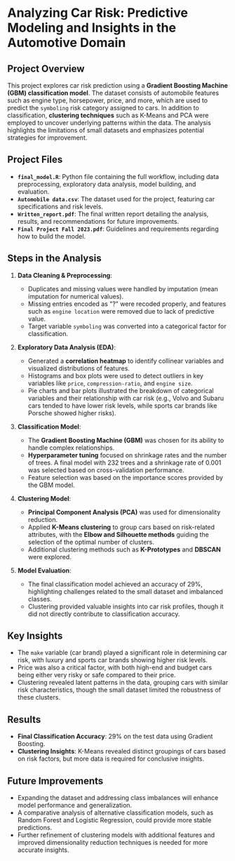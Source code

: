 # Analyzing Car Risk: Predictive Modeling and Insights in the Automotive Domain

## Project Overview

This project explores car risk prediction using a **Gradient Boosting Machine (GBM) classification model**. The dataset consists of automobile features such as engine type, horsepower, price, and more, which are used to predict the `symboling` risk category assigned to cars. In addition to classification, **clustering techniques** such as K-Means and PCA were employed to uncover underlying patterns within the data. The analysis highlights the limitations of small datasets and emphasizes potential strategies for improvement.

## Project Files

- **`final_model.R`**: Python file containing the full workflow, including data preprocessing, exploratory data analysis, model building, and evaluation.
- **`Automobile data.csv`**: The dataset used for the project, featuring car specifications and risk levels.
- **`Written_report.pdf`**: The final written report detailing the analysis, results, and recommendations for future improvements.
-  **`Final Project Fall 2023.pdf`**: Guidelines and requirements regarding how to build the model.

## Steps in the Analysis

1. **Data Cleaning & Preprocessing**:
   - Duplicates and missing values were handled by imputation (mean imputation for numerical values).
   - Missing entries encoded as "?" were recoded properly, and features such as `engine location` were removed due to lack of predictive value.
   - Target variable `symboling` was converted into a categorical factor for classification.

2. **Exploratory Data Analysis (EDA)**:
   - Generated a **correlation heatmap** to identify collinear variables and visualized distributions of features.
   - Histograms and box plots were used to detect outliers in key variables like `price`, `compression-ratio`, and `engine size`.
   - Pie charts and bar plots illustrated the breakdown of categorical variables and their relationship with car risk (e.g., Volvo and Subaru cars tended to have lower risk levels, while sports car brands like Porsche showed higher risks).

3. **Classification Model**:
   - The **Gradient Boosting Machine (GBM)** was chosen for its ability to handle complex relationships.
   - **Hyperparameter tuning** focused on shrinkage rates and the number of trees. A final model with 232 trees and a shrinkage rate of 0.001 was selected based on cross-validation performance.
   - Feature selection was based on the importance scores provided by the GBM model.

4. **Clustering Model**:
   - **Principal Component Analysis (PCA)** was used for dimensionality reduction.
   - Applied **K-Means clustering** to group cars based on risk-related attributes, with the **Elbow and Silhouette methods** guiding the selection of the optimal number of clusters.
   - Additional clustering methods such as **K-Prototypes** and **DBSCAN** were explored.

5. **Model Evaluation**:
   - The final classification model achieved an accuracy of 29%, highlighting challenges related to the small dataset and imbalanced classes.
   - Clustering provided valuable insights into car risk profiles, though it did not directly contribute to classification accuracy.

## Key Insights

- The `make` variable (car brand) played a significant role in determining car risk, with luxury and sports car brands showing higher risk levels.
- Price was also a critical factor, with both high-end and budget cars being either very risky or safe compared to their price.
- Clustering revealed latent patterns in the data, grouping cars with similar risk characteristics, though the small dataset limited the robustness of these clusters.

## Results

- **Final Classification Accuracy**: 29% on the test data using Gradient Boosting.
- **Clustering Insights**: K-Means revealed distinct groupings of cars based on risk factors, but more data is required for conclusive insights.

## Future Improvements

- Expanding the dataset and addressing class imbalances will enhance model performance and generalization.
- A comparative analysis of alternative classification models, such as Random Forest and Logistic Regression, could provide more stable predictions.
- Further refinement of clustering models with additional features and improved dimensionality reduction techniques is needed for more accurate insights.
